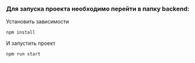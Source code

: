 ### Для запуска проекта необходимо перейти в папку backend:

Установить зависимости 
```
npm install
```

И запустить проект 
```
npm run start
```


